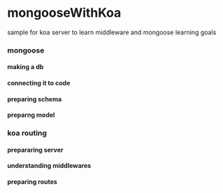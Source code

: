 # mongooseWithKoa
sample for koa server to learn middleware and mongoose
learning goals

### mongoose
   #### making a db
   #### connecting it to code
   #### preparing schema
   #### preparng model
 
### koa routing
   #### prepararing server
   #### understanding middlewares
   #### preparing routes

